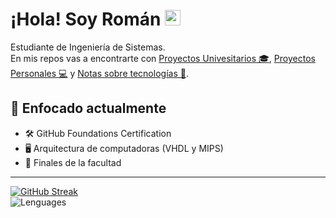 # ¡Hola! Soy Román <img src="https://media.giphy.com/media/hvRJCLFzcasrR4ia7z/giphy.gif" width="25px">  
Estudiante de Ingeniería de Sistemas.  
En mis repos vas a encontrarte con [Proyectos Univesitarios 🎓](https://github.com/stars/RomanLupiano/lists/proyectos-univesitarios), [Proyectos Personales 💻](https://github.com/stars/RomanLupiano/lists/proyectos-personales) y [Notas sobre tecnologías 📝](https://github.com/stars/RomanLupiano/lists/notas-sobre-tecnologías).


## 🎯 Enfocado actualmente

- 🛠 GitHub Foundations Certification
- 🖥️ Arquitectura de computadoras (VHDL y MIPS)  
- 📖 Finales de la facultad

---
[![GitHub Streak](https://streak-stats.demolab.com?user=RomanLupiano&theme=radical)](https://git.io/streak-stats)  
![Lenguages](https://github-profile-summary-cards.vercel.app/api/cards/most-commit-language?username=RomanLupiano&theme=radical)
